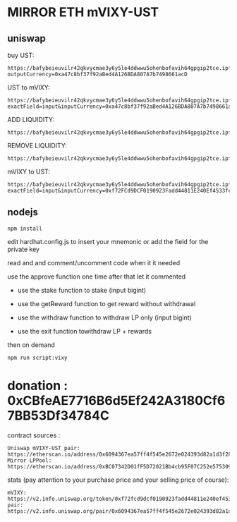 # MIRROR ETH mVIXY-UST

## uniswap
buy UST: 
```
https://bafybeieuvilr42qkvycmae3y6y5le4ddwwu5ohenbofavih64gpgip2tce.ipfs.dweb.link/#/swap?outputCurrency=0xa47c8bf37f92aBed4A126BDA807A7b7498661acD
```
UST to mVIXY: 
```
https://bafybeieuvilr42qkvycmae3y6y5le4ddwwu5ohenbofavih64gpgip2tce.ipfs.dweb.link/#/swap?exactField=input&inputCurrency=0xa47c8bf37f92aBed4A126BDA807A7b7498661acD&outputCurrency=0xf72FCd9DCF0190923Fadd44811E240Ef4533fc86
```
ADD LIQUIDITY: 
```
https://bafybeieuvilr42qkvycmae3y6y5le4ddwwu5ohenbofavih64gpgip2tce.ipfs.dweb.link/#/add/v2/0xf72FCd9DCF0190923Fadd44811E240Ef4533fc86/0xa47c8bf37f92aBed4A126BDA807A7b7498661acD
```
REMOVE LIQUIDITY: 
```
https://bafybeieuvilr42qkvycmae3y6y5le4ddwwu5ohenbofavih64gpgip2tce.ipfs.dweb.link/#/remove/v2/0xf72FCd9DCF0190923Fadd44811E240Ef4533fc86/0xa47c8bf37f92aBed4A126BDA807A7b7498661acD
```
mVIXY to UST: 
```
https://bafybeieuvilr42qkvycmae3y6y5le4ddwwu5ohenbofavih64gpgip2tce.ipfs.dweb.link/#/swap?exactField=input&inputCurrency=0xf72FCd9DCF0190923Fadd44811E240Ef4533fc86&outputCurrency=0xa47c8bf37f92aBed4A126BDA807A7b7498661acD
```

## nodejs
```
npm install
```
edit hardhat.config.js to insert your mnemonic or add the field for the private key

read and and comment/uncomment code when it it needed

use the approve function one time after that let it commented

- use the stake function to stake (input bigint)

- use the getReward function to get reward without withdrawal

- use the withdraw function to withdraw LP only (input bigint)

- use the exit function towithdraw LP + rewards

then on demand
```
npm run script:vixy
```

# donation : 0xCBfeAE7716B6d5Ef242A3180Cf67BB53Df34784C

contract sources :
```
Uniswap mVIXY-UST pair: https://etherscan.io/address/0x6094367ea57ff4f545e2672e024393d82a1d3f28#code
Mirror LPPool: https://etherscan.io/address/0xBC07342D01fF5D72021Bb4cb95F07C252e575309#code
```

stats (pay attention to your purchase price and your selling price of course):
```
mVIXY: https://v2.info.uniswap.org/token/0xf72fcd9dcf0190923fadd44811e240ef4533fc86
pair: https://v2.info.uniswap.org/pair/0x6094367ea57ff4f545e2672e024393d82a1d3f28
```
